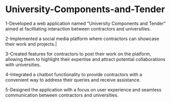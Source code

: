 # University-Components-and-Tender
1-Developed a web application named "University Components and Tender" aimed at facilitating interaction between contractors and universities.

2-Implemented a social media platform where contractors can showcase their work and projects.|

3-Created features for contractors to post their work on the platform, allowing them to highlight their expertise and attract potential collaborations with universities.

4-Integrated a chatbot functionality to provide contractors with a convenient way to address their queries and receive assistance.

5-Designed the application with a focus on user experience and seamless communication between contractors and universities.
